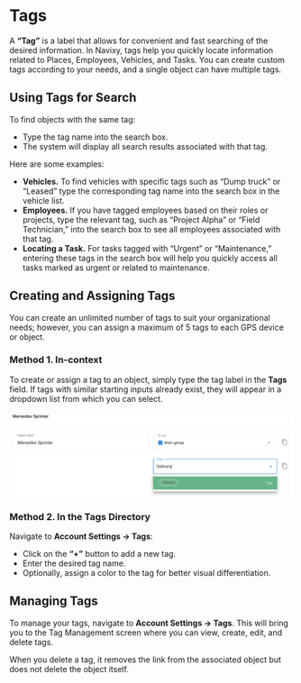 # Tags

A **“Tag”** is a label that allows for convenient and fast searching of the desired information. In Navixy, tags help you quickly locate information related to Places, Employees, Vehicles, and Tasks. You can create custom tags according to your needs, and a single object can have multiple tags.

## Using Tags for Search

To find objects with the same tag:

* Type the tag name into the search box.
* The system will display all search results associated with that tag.

Here are some examples:

* **Vehicles.** To find vehicles with specific tags such as “Dump truck” or “Leased” type the corresponding tag name into the search box in the vehicle list.
* **Employees.** If you have tagged employees based on their roles or projects, type the relevant tag, such as “Project Alpha” or “Field Technician,” into the search box to see all employees associated with that tag.
* **Locating a Task.** For tasks tagged with “Urgent” or “Maintenance,” entering these tags in the search box will help you quickly access all tasks marked as urgent or related to maintenance.

## Creating and Assigning Tags

You can create an unlimited number of tags to suit your organizational needs; however, you can assign a maximum of 5 tags to each GPS device or object.

### Method 1. In-context

To create or assign a tag to an object, simply type the tag label in the **Tags** field. If tags with similar starting inputs already exist, they will appear in a dropdown list from which you can select.

![image-20240718-170948.png](attachments/image-20240718-170948.png)

### Method 2. In the Tags Directory

Navigate to **Account Settings → Tags**:

* Click on the **“+”** button to add a new tag.
* Enter the desired tag name.
* Optionally, assign a color to the tag for better visual differentiation.

## Managing Tags

To manage your tags, navigate to **Account Settings → Tags**. This will bring you to the Tag Management screen where you can view, create, edit, and delete tags.

When you delete a tag, it removes the link from the associated object but does not delete the object itself.
